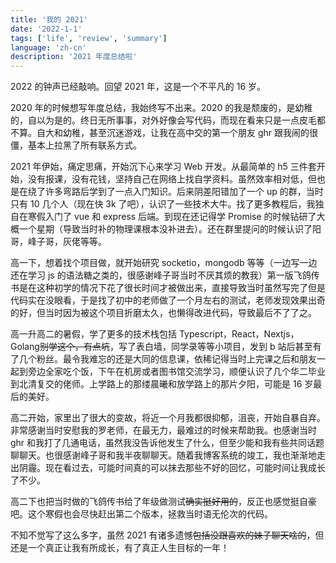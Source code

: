 ```yaml
---
title: '我的 2021'
date: '2022-1-1'
tags: ['life', 'review', 'summary']
language: 'zh-cn'
description: '2021 年度总结啦'
---
```


2022 的钟声已经敲响。回望 2021 年，这是一个不平凡的 16 岁。

2020 年的时候想写年度总结，我始终写不出来。2020 的我是颓废的，是幼稚的，自以为是的。终日无所事事，对外好像会写代码，而现在看来只是一点皮毛都不算。自大和幼稚，甚至沉迷游戏，让我在高中交的第一个朋友 ghr 跟我闹的很僵，基本上拉黑了所有联系方式。

2021 年伊始，痛定思痛，开始沉下心来学习 Web 开发。从最简单的 h5 三件套开始，没有报课，没有花钱，坚持自己在网络上找自学资料。虽然效率相对低，但也是在绕了许多弯路后学到了一点入门知识。后来阴差阳错加了一个 up 的群，当时只有 10 几个人（现在快 3k 了吧），认识了一些技术大牛。找了更多教程后，我独自在寒假入门了 vue 和 express 后端。到现在还记得学 Promise 的时候钻研了大概一个星期（导致当时补的物理课根本没补进去）。还在群里提问的时候认识了阳哥，峰子哥，灰佬等等。

高一下，想着找个项目做，就开始研究 socketio，mongodb 等等（一边写一边还在学习 js 的语法糖之类的，很感谢峰子哥当时不厌其烦的教我）第一版飞鸽传书是在这种初学的情况下花了很长时间才被做出来，直接导致当时虽然写完了但是代码实在没眼看，于是找了初中的老师做了一个月左右的测试，老师发现效果出奇的好，但当时因为被这个项目折磨太久，也懒得改进代码，导致最后不了了之。

高一升高二的暑假，学了更多的技术栈包括 Typescript，React，Nextjs，Golang~~别学这个，有点坑~~，写了表白墙，同学录等等小项目，发到 b 站后甚至有了几个粉丝。最令我难忘的还是大同的信息课，依稀记得当时上完课之后和朋友一起到旁边全家吃个饭，下午在机房或者图书馆交流学习，顺便认识了几个华二毕业到北清复交的佬师。上学路上的那缕晨曦和放学路上的那片夕阳，可能是 16 岁最后的美好。

高二开始，家里出了很大的变故，将近一个月我都很抑郁，沮丧，开始自暴自弃。非常感谢当时安慰我的罗老师，在最无力，最难过的时候来帮助我。也感谢当时 ghr 和我打了几通电话，虽然我没告诉他发生了什么，但至少能和我有些共同话题聊聊天。也很感谢峰子哥和我半夜聊聊天。随着我博客系统的竣工，我也渐渐地走出阴霾。现在看过去，可能时间真的可以抹去那些不好的回忆，可能时间让我成长了不少。

高二下也把当时做的飞鸽传书给了年级做测试~~确实挺好用的~~，反正也感觉挺自豪吧。这个寒假也会尽快赶出第二个版本，拯救当时语无伦次的代码。

不知不觉写了这么多字，虽然 2021 有诸多遗憾~~包括没跟喜欢的妹子聊天啥的~~，但还是一个真正让我有所成长，有了真正人生目标的一年！
